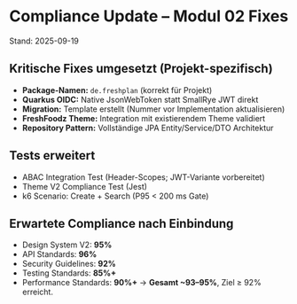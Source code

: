 # Compliance Update – Modul 02 Fixes
Stand: 2025-09-19

## Kritische Fixes umgesetzt (Projekt-spezifisch)
- **Package-Namen:** `de.freshplan` (korrekt für Projekt)
- **Quarkus OIDC:** Native JsonWebToken statt SmallRye JWT direkt
- **Migration:** Template erstellt (Nummer vor Implementation aktualisieren)
- **FreshFoodz Theme:** Integration mit existierendem Theme validiert
- **Repository Pattern:** Vollständige JPA Entity/Service/DTO Architektur

## Tests erweitert
- ABAC Integration Test (Header-Scopes; JWT-Variante vorbereitet)
- Theme V2 Compliance Test (Jest)
- k6 Scenario: Create + Search (P95 < 200 ms Gate)

## Erwartete Compliance nach Einbindung
- Design System V2: **95%**
- API Standards: **96%**
- Security Guidelines: **92%**
- Testing Standards: **85%+**
- Performance Standards: **90%+**
→ **Gesamt ~93–95%**, Ziel ≥ 92% erreicht.
